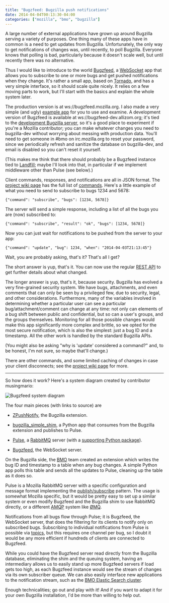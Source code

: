 ```yaml
---
title: "Bugzfeed: Bugzilla push notifications"
date: 2014-04-04T00:13:30-04:00
categories: ["mozilla", "bmo", "bugzilla"]
---
```

A large number of external applications have grown up around Bugzilla
serving a variety of purposes.  One thing many of these apps have in
common is a need to get updates from Bugzilla.  Unfortunately, the
only way to get notifications of changes was, until recently, to poll
Bugzilla.  Everyone knows that polling is bad, particularly because it
doesn't scale well, but until recently there was no alternative.

Thus I would like to introduce to the world [Bugzfeed][], a
[WebSocket][] app that allows you to subscribe to one or more bugs and
get pushed notifications when they change.  It's rather a small app,
based on [Tornado][], and has a very simple interface, so it should
scale quite nicely.  It relies on a few moving parts to work, but I'll
start with the basics and explain the whole system later.

The production version is at ws://bugzfeed.mozilla.org.  I also made a
very simple (and ugly) [example app][] for you to use and examine.  A
development version of Bugzfeed is available at
ws://bugzfeed-dev.allizom.org; it's tied to the
[development Bugzilla server][], so it's a good place to experiment if
you're a Mozilla contributor; you can make whatever changes you need
to bugzilla-dev without worrying about messing with production data.
You'll need to get someone in #bmo on irc.mozilla.org to reset your
password, since we periodically refresh and sanitize the database on
bugzilla-dev, and email is disabled so you can't reset it yourself.

(This makes me think that there should probably be a Bugzfeed instance
tied to [Landfill][]; maybe I'll look into that, in particular if we
implement middleware other than Pulse (see below).)

Client commands, responses, and notifications are all in JSON format.
The [project wiki page][] has the full list of [commands][].  Here's a
little example of what you need to send to subscribe to bugs 1234 and
5678:

    {"command": "subscribe", "bugs": [1234, 5678]}

The server will send a simple response, including a list of all the
bugs you are (now) subscribed to:

    {"command": "subscribe", "result": "ok", "bugs": [1234, 5678]}

Now you can just wait for notifications to be pushed from the server
to your app:

    {"command": "update", "bug": 1234, "when": "2014-04-03T21:13:45"}

Wait, you are probably asking, that's it?  That's all I get?

The short answer is yup, that's it.  You can now use the regular
[REST API][] to get further details about what changed.

The longer answer is yup, that's it, because security.  Bugzilla has
evolved a very fine-grained security system.  We have bugs,
attachments, and even comments that can only be seen by a privileged
few, due to security, legal, and other considerations.  Furthermore,
many of the variables involved in determining whether a particular
user can see a particular bug/attachment/comment can change at any
time: not only can elements of a bug shift between public and
confidential, but so can a user's groups, and the groups themselves.
Monitoring for all those possible changes would make this app
significantly more complex and brittle, so we opted for the most
secure notification, which is also the simplest: just a bug ID and a
timestamp.  All the other work is handled by the standard Bugzilla
APIs.

(You might also be asking "why is 'update' considered a command?" and,
to be honest, I'm not sure, so maybe that'll change.)

There are other commands, and some limited caching of changes in case
your client disconnects; see the [project wiki page][] for more.

* * *

So how does it work?  Here's a system diagram created by contributor
musingmario:

![Bugzfeed system diagram](https://wiki.mozilla.org/images/b/b8/BMO_-_Change_Notification_System_v0.4.PNG)

The four main pieces (with links to source) are

* [ZPushNotify][], the Bugzilla extension.

* [bugzilla\_simple\_shim][shim], a Python app that consumes from the Bugzilla
  extension and publishes to Pulse.

* [Pulse][], a [RabbitMQ][] server (with a [supporting Python package]).

* [Bugzfeed][], the WebSocket server.

On the Bugzilla side, the [BMO][] team created an extension which writes
the bug ID and timestamp to a table when any bug changes.  A simple
Python app polls this table and sends all the updates to Pulse,
cleaning up the table as it does so.

Pulse is a Mozilla RabbitMQ server with a specific configuration and
message format implementing the [publish/subscribe][] pattern.  The
usage is somewhat Mozilla specific, but it would be pretty easy to set
up a similar system or even modify Bugzfeed and the Bugzilla shim to
use RabbitMQ directly, or a different [AMQP][] system like [&Oslash;MQ][ZeroMQ].

Notifications from all bugs flow through Pulse; it is Bugzfeed, the
WebSocket server, that does the filtering for its clients to notify
only on subscribed bugs.  Subscribing to individual notifications from
Pulse is possible via [topics][], but this requires one channel per
bug, so I doubt it would be any more efficient if hundreds of clients
are connected to Bugzfeed.

While you could have the Bugzfeed server read directly from the
Bugzilla database, eliminating the shim and the queuing system, having
an intermediary allows us to easily stand up more Bugzfeed servers if
load gets too high, as each Bugzfeed instance would see the stream of
changes via its own subscriber queue.  We can also easily interface
new applications to the notification stream, such as the
[BMO Elastic Search cluster][].

Enough technicalities; go out and play with it!  And if you want to
adapt it for your own Bugzilla installation, I'd be more than willing
to help out.

[Bugzfeed]: https://github.com/mozilla/bugzfeed
[WebSocket]: https://developer.mozilla.org/en-US/docs/Web/API/WebSocket
[Tornado]: http://tornadoweb.org/
[example app]: http://people.mozilla.com/~mcote/bugzfeed_example/
[development Bugzilla server]: https://bugzilla-dev.allizom.org/
[Landfill]: https://landfill.bugzilla.org/
[project wiki page]: https://wiki.mozilla.org/BMO/ChangeNotificationSystem
[commands]: https://wiki.mozilla.org/BMO/ChangeNotificationSystem#Commands
[REST API]: http://www.bugzilla.org/docs/tip/en/html/api/Bugzilla/WebService/Server/REST.html
[ZPushNotify]: http://git.mozilla.org/?p=webtools/bmo/bugzilla.git;a=tree;f=extensions/ZPushNotify
[shim]: https://hg.mozilla.org/automation/pulseshims/file/tip/
[Pulse]: https://wiki.mozilla.org/Auto-tools/Projects/Pulse
[RabbitMQ]: http://www.rabbitmq.com/
[supporting Python package]: https://pypi.python.org/pypi/MozillaPulse
[BMO]: https://wiki.mozilla.org/BMO
[publish/subscribe]: http://www.rabbitmq.com/tutorials/tutorial-three-python.html
[AMQP]: http://www.amqp.org/
[ZeroMQ]: http://zeromq.org/
[topics]: http://www.rabbitmq.com/tutorials/tutorial-five-python.html
[BMO Elastic Search cluster]: https://wiki.mozilla.org/BMO/ElasticSearch
